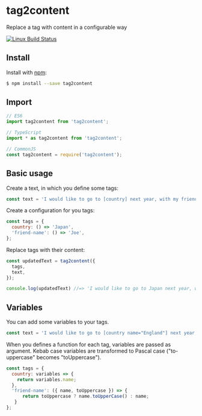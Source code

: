 # tag2content
Replace a tag with content in a configurable way

[![Linux Build Status](https://travis-ci.com/thibaultboursier/tag2content.svg?branch=master)](https://travis-ci.com/thibaultboursier/tag2content)

## Install

Install with [npm](https://www.npmjs.com/):

```sh
$ npm install --save tag2content
```

## Import

```js
// ES6
import tag2content from 'tag2content';

// TypeScript
import * as tag2content from 'tag2content';

// CommonJS
const tag2content = require('tag2content');
```

## Basic usage

Create a text, in which you define some tags:

```js
const text = 'I would like to go to [country] next year, with my friend [friend-name].';
```

Create a configuration for you tags:

```js
const tags = {
  country: () => 'Japan',
  'friend-name': () => 'Joe',
};
```

Replace tags with their content:

```js
const updatedText = tag2content({
  tags,
  text,
});

console.log(updatedText) //=> 'I would like to go to Japan next year, with my friend Joe.';
```

## Variables

You can add some variables to your tags.

```js
const text = 'I would like to go to [country name="England"] next year, with my friend [friend-name name="Lucy" to-uppercase="true"].';
```

When you defines a function for each tag, variables are passed as argument. Kebab case variables are transformed to Pascal case ("to-uppercase" becomes "toUppercase").

```js
const tags = {
  country: variables => {
    return variables.name;
  },
  'friend-name': ({ name, toUppercase }) => {
      return toUppercase ? name.toUpperCase() : name;
   }
};
```
